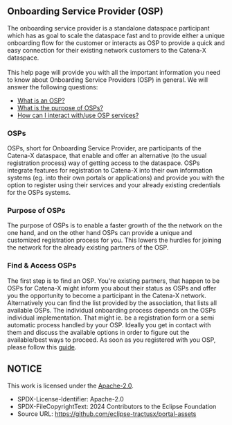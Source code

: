 ## Onboarding Service Provider (OSP)

The onboarding service provider is a standalone dataspace participant which has as goal to scale the dataspace fast and to provide either a unique onboarding flow for the customer or interacts as OSP to provide a quick and easy connection for their existing network customers to the Catena-X dataspace.
<br>
<br>
This help page will provide you with all the important information you need to know about Onboarding Service Providers (OSP) in general. We will answer the following questions:

- [What is an OSP?](#osps)
- [What is the purpose of OSPs?](#purpose-of-osps)
- [How can I interact with/use OSP services?](#access-osps)

### OSPs

OSPs, short for Onboarding Service Provider, are participants of the Catena-X dataspace, that enable and offer an alternative (to the usual registration process) way of getting access to the dataspace. OSPs integrate features for registration to Catena-X into their own information systems (eg. into their own portals or applications) and provide you with the option to register using their services and your already existing credentials for the OSPs systems.

### Purpose of OSPs

The purpose of OSPs is to enable a faster growth of the the network on the one hand, and on the other hand OSPs can provide a unique and customized registration process for you. This lowers the hurdles for joining the network for the already existing partners of the OSP.

### Find & Access OSPs

The first step is to find an OSP. You're existing partners, that happen to be OSPs for Catena-X might inform you about their status as OSPs and offer you the opportunity to become a participant in the Catena-X network. Alternatively you can find the list provided by the association, that lists all available OSPs. The individual onboarding process depends on the OSPs individual implementation. That might ie. be a registration form or a semi automatic process handled by your OSP. Ideally you get in contact with them and discuss the available options in order to figure out the available/best ways to proceed.
As soon as you registered with you OSP, please follow this [guide](/docs/user/01.%20Onboarding/04.%20OSP/01.%20Onboarding%20with%20an%20OSP.md).

## NOTICE

This work is licensed under the [Apache-2.0](https://www.apache.org/licenses/LICENSE-2.0).

- SPDX-License-Identifier: Apache-2.0
- SPDX-FileCopyrightText: 2024 Contributors to the Eclipse Foundation
- Source URL: https://github.com/eclipse-tractusx/portal-assets
